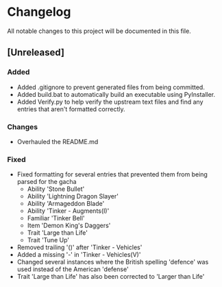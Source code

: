 # Changelog

All notable changes to this project will be documented in this file.

## [Unreleased]

### Added

- Added .gitignore to prevent generated files from being committed.
- Added build.bat to automatically build an executable using PyInstaller.
- Added Verify.py to help verify the upstream text files and find any entries that aren't formatted correctly.

### Changes

- Overhauled the README.md

### Fixed

- Fixed formatting for several entries that prevented them from being parsed for the gacha
    - Ability 'Stone Bullet'
    - Ability 'Lightning Dragon Slayer'
    - Ability 'Armageddon Blade'
    - Ability 'Tinker - Augments(I)'
    - Familiar 'Tinker Bell'
    - Item 'Demon King's Daggers'
    - Trait 'Large than Life'
    - Trait 'Tune Up'
- Removed trailing '()' after 'Tinker - Vehicles'
- Added a missing '-' in 'Tinker - Vehicles(V)'
- Changed several instances where the British spelling 'defence' was used instead of the American 'defense'
- Trait 'Large than Life' has also been corrected to 'Larger than Life'